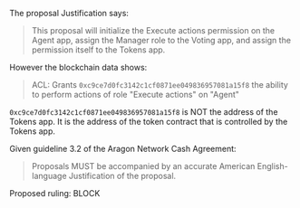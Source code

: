 The proposal Justification says:

> This proposal will initialize the Execute actions permission on the Agent app, assign the Manager role to the Voting app, and assign the permission itself to the Tokens app.

However the blockchain data shows:

> ACL: Grants `0xc9ce7d0fc3142c1cf0871ee049836957081a15f8` the ability to perform actions of role "Execute actions" on "Agent"

`0xc9ce7d0fc3142c1cf0871ee049836957081a15f8` is NOT the address of the Tokens app. It is the address of the token contract that is controlled by the Tokens app.

Given guideline 3.2 of the Aragon Network Cash Agreement:

> Proposals MUST be accompanied by an accurate American English-language Justification of the proposal.

Proposed ruling: BLOCK
